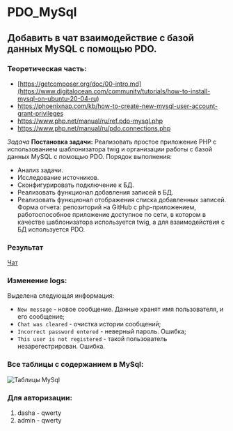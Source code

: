 # PDO_MySql
## Добавить в чат взаимодействие с базой данных MySQL с помощью PDO.

### Теоретическая часть:
- [https://getcomposer.org/doc/00-intro.md](https://www.digitalocean.com/community/tutorials/how-to-install-mysql-on-ubuntu-20-04-ru)
- https://phoenixnap.com/kb/how-to-create-new-mysql-user-account-grant-privileges
- https://www.php.net/manual/ru/ref.pdo-mysql.php
- https://www.php.net/manual/ru/pdo.connections.php

*Задача*
**Постановка задачи:** Реализовать простое приложение PHP с использованием шаблонизатора twig и организации работы с базой данных MySQL с помощью PDO.
Порядок выполнения:
* Анализ задачи.
* Исследование источников.
* Сконфигурировать подключение к БД.
* Реализовать функционал добавления записей в БД.
* Реализовать функционал отображения списка добавленных записей.
Форма отчета: репозиторий на GitHub с php-приложением, работоспособное приложение доступное по сети, в котором в качестве шаблонизатора используется twig, а для взаимодействия с БД используется PDO.

### Результат
[Чат](http://143.198.70.213:3333/)

### Изменение logs:
Выделена следующая информация:
* `New message` - новое сообщение. Данные хранят имя пользователя, и его сообщение;
* `Chat was cleared` - очистка истории сообщений;
* `Incorrect password entered` - неверный пароль. Ошибка;
* `This user is not registered` - такой пользователь незарегестрирован. Ошибка.

### Все таблицы с содержанием в MySql:
![Таблицы MySql](https://user-images.githubusercontent.com/91362737/172793791-7c8a912c-c9ea-4fdb-bcd2-eb9066944166.png)

### Для авторизации:
1. dasha - qwerty
2. admin - qwerty
